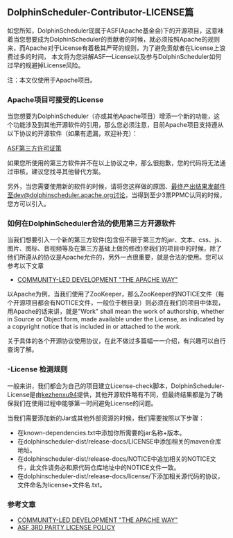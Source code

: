 ## DolphinScheduler-Contributor-LICENSE篇

如您所知，DolphinScheduler现属于ASF(Apache基金会)下的开源项目，这意味着当您想要成为DolphinScheduler的贡献者的时候，就必须按照Apache的规则来，而Apache对于License有着极其严苛的规则，为了避免贡献者在License上浪费过多的时间，
本文将为您讲解ASF—License以及参与DolphinScheduler如何过早的规避掉License风险。

注：本文仅使用于Apache项目。

### Apache项目可接受的License

当您想要为DolphinScheduler（亦或其他Apache项目）增添一个新的功能，这个功能涉及到其他开源软件的引用，那么您必须注意，目前Apache项目支持遵从以下协议的开源软件（如果有遗漏，欢迎补充）：

[ASF第三方许可证策](https://apache.org/legal/resolved.html)

如果您所使用的第三方软件并不在以上协议之中，那么很抱歉，您的代码将无法通过审核，建议您找寻其他替代方案。

另外，当您需要使用新的软件的时候，请将您这样做的原因、最终产出结果发邮件至dev@dolphinscheduler.apache.org讨论，当得到至少3票PPMC认同的时候，您方可以引入。

### 如何在DolphinScheduler合法的使用第三方开源软件

当我们想要引入一个新的第三方软件(包含但不限于第三方的jar、文本、css、js、图片、图标、音视频等及在第三方基础上做的修改)至我们的项目中的时候，除了他们所遵从的协议是Apache允许的，另外一点很重要，就是合法的使用。您可以参考以下文章

* [COMMUNITY-LED DEVELOPMENT "THE APACHE WAY"](https://apache.org/dev/licensing-howto.html)


以Apache为例，当我们使用了ZooKeeper，那么ZooKeeper的NOTICE文件（每个开源项目都会有NOTICE文件，一般位于根目录）则必须在我们的项目中体现，用Apache的话来讲，就是"Work" shall mean the work of authorship, whether in Source or Object form, made available under the License, as indicated by a
copyright notice that is included in or attached to the work.

关于具体的各个开源协议使用协议，在此不做过多篇幅一一介绍，有兴趣可以自行查询了解。

### -License 检测规则

一般来讲，我们都会为自己的项目建立License-check脚本，DolphinScheduler-License是由[kezhenxu94](https://github.com/kezhenxu94)提供，其他开源软件略有不同，但最终结果都是为了确保我们在使用过程中能够第一时间避免License的问题。

当我们需要添加新的Jar或其他外部资源的时候，我们需要按照以下步骤：

* 在known-dependencies.txt中添加你所需要的jar名称+版本。
* 在dolphinscheduler-dist/release-docs/LICENSE中添加相关的maven仓库地址。
* 在dolphinscheduler-dist/release-docs/NOTICE中追加相关的NOTICE文件，此文件请务必和原代码仓库地址中的NOTICE文件一致。
* 在dolphinscheduler-dist/release-docs/license/下添加相关源代码的协议，文件命名为license+文件名.txt。

### 参考文章

* [COMMUNITY-LED DEVELOPMENT "THE APACHE WAY"](https://apache.org/dev/licensing-howto.html)
* [ASF 3RD PARTY LICENSE POLICY](https://apache.org/legal/resolved.html)






















